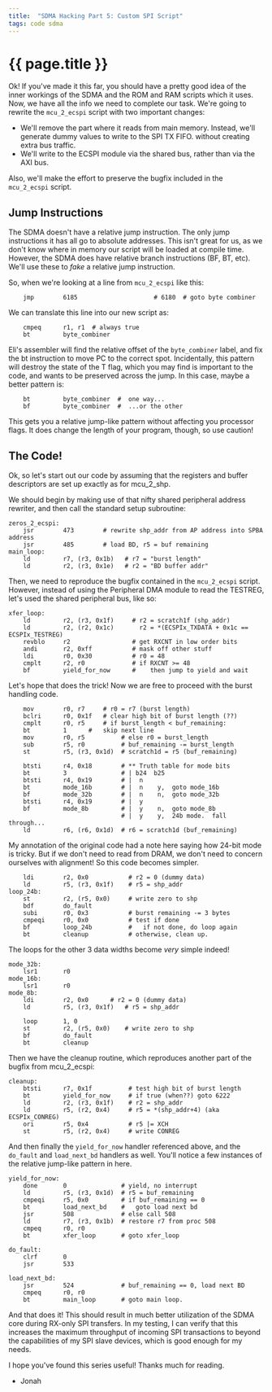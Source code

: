 ```yaml
---
title:  "SDMA Hacking Part 5: Custom SPI Script"
tags: code sdma
---
```

# {{ page.title }}

Ok! If you've made it this far, you should have a pretty good idea of the inner workings of the SDMA and the ROM and RAM scripts which it uses.  Now, we have all the info we need to complete our task.  We're going to rewrite the `mcu_2_ecspi` script with two important changes:

* We'll remove the part where it reads from main memory.  Instead, we'll generate dummy values to write to the SPI TX FIFO. without creating extra bus traffic.
* We'll write to the ECSPI module via the shared bus, rather than via the AXI bus.

Also, we'll make the effort to preserve the bugfix included in the `mcu_2_ecspi` script.

## Jump Instructions

The SDMA doesn't have a relative jump instruction.  The only jump instructions it has all go to absolute addresses.  This isn't great for us, as we don't know where in memory our script will be loaded at compile time.  However, the SDMA does have relative branch instructions (BF, BT, etc).  We'll use these to *fake* a relative jump instruction.

So, when we're looking at a line from `mcu_2_ecspi` like this:

```assembly
    jmp        6185                     # 6180  # goto byte combiner 
```

We can translate this line into our new script as:

```assembly
    cmpeq      r1, r1  # always true
    bt         byte_combiner
```

Eli's assembler will find the relative offset of the `byte_combiner` label, and fix the bt instruction to move PC to the correct spot.  Incidentally, this pattern will destroy the state of the T flag, which you may find is important to the code, and wants to be preserved across the jump.  In this case, maybe a better pattern is:

```assembly
    bt         byte_combiner  #  one way...
    bf         byte_combiner  #  ...or the other
```

This gets you a relative jump-like pattern without affecting you processor flags.  It does change the length of your program, though, so use caution!

## The Code!

Ok, so let's start out our code by assuming that the registers and buffer descriptors are set up exactly as for mcu_2_shp.

We should begin by making use of that nifty shared peripheral address rewriter, and then call the standard setup subroutine:

```assembly
zeros_2_ecspi:
    jsr        473        # rewrite shp_addr from AP address into SPBA address
    jsr        485        # load BD, r5 = buf remaining
main_loop:
    ld         r7, (r3, 0x1b)   # r7 = "burst length"
    ld         r2, (r3, 0x1e)   # r2 = "BD buffer addr"
```

Then, we need to reproduce the bugfix contained in the `mcu_2_ecspi` script.  However, instead of using the Peripheral DMA module to read the TESTREG, let's used the shared peripheral bus, like so:

```assembly
xfer_loop:
    ld         r2, (r3, 0x1f)     # r2 = scratch1f (shp_addr)
    ld	       r2, (r2, 0x1c)	    r2 = *(ECSPIx_TXDATA + 0x1c == ECSPIx_TESTREG)
    revblo     r2                 # get RXCNT in low order bits
    andi       r2, 0xff           # mask off other stuff
    ldi        r0, 0x30           # r0 = 48
    cmplt      r2, r0             # if RXCNT >= 48
    bf         yield_for_now      #    then jump to yield and wait
```

Let's hope that does the trick!  Now we are free to proceed with the burst handling code.

```assembly
    mov        r0, r7     # r0 = r7 (burst length)
    bclri      r0, 0x1f   # clear high bit of burst length (??)
    cmplt      r0, r5     # if burst_length < buf_remaining:
    bt         1	  #   skip next line
    mov        r0, r5          # else r0 = burst_length
    sub        r5, r0          # buf_remaining -= burst_length
    st         r5, (r3, 0x1d)  # scratch1d = r5 (buf_remaining)

    btsti      r4, 0x18        # ** Truth table for mode bits
    bt         3               # | b24  b25
    btsti      r4, 0x19        # |  n
    bt         mode_16b        # |  n    y,  goto mode_16b
    bf         mode_32b        # |  n    n,  goto mode_32b
    btsti      r4, 0x19        # |  y
    bf         mode_8b         # |  y    n,  goto mode_8b
                               # |  y    y,  24b mode.  fall through...
    ld         r6, (r6, 0x1d)  # r6 = scratch1d (buf_remaining)
```

My annotation of the original code had a note here saying how 24-bit mode is tricky.  But if we don't need to read from DRAM, we don't need to concern ourselves with alignment!  So this code becomes simpler.

```assembly
    ldi	       r2, 0x0	       	 # r2 = 0 (dummy data)
    ld	       r5, (r3, 0x1f)	 # r5 = shp_addr
loop_24b:
    st	       r2, (r5, 0x0)	 # write zero to shp
    bdf        do_fault	        
    subi       r0, 0x3           # burst remaining -= 3 bytes
    cmpeqi     r0, 0x0           # test if done
    bf         loop_24b          #   if not done, do loop again
    bt         cleanup           # otherwise, clean up.
```

The loops for the other 3 data widths become *very* simple indeed!


```assembly
mode_32b:
    lsr1       r0
mode_16b:
    lsr1       r0
mode_8b:
    ldi	       r2, 0x0		# r2 = 0 (dummy data)
    ld	       r5, (r3, 0x1f)	# r5 = shp_addr

    loop       1, 0             
    st	       r2, (r5, 0x0)	# write zero to shp    
    bf	       do_fault
    bt         cleanup          
```

Then we have the cleanup routine, which reproduces another part of the bugfix from mcu_2_ecspi:

```assembly
cleanup:
    btsti      r7, 0x1f          # test high bit of burst length
    bt         yield_for_now     # if true (when??) goto 6222
    ld         r2, (r3, 0x1f)    # r2 = shp_addr
    ld	       r5, (r2, 0x4)     # r5 = *(shp_addr+4) (aka ECSPIx_CONREG)
    ori	       r5, 0x4	         # r5 |= XCH
    st	       r5, (r2, 0x4)     # write CONREG
```

And then finally the `yield_for_now` handler referenced above, and the `do_fault` and `load_next_bd` handlers as well.  You'll notice a few instances of the relative jump-like pattern in here.

```assembly
yield_for_now:
    done       0               # yield, no interrupt
    ld         r5, (r3, 0x1d)  # r5 = buf_remaining
    cmpeqi     r5, 0x0         # if buf_remaining == 0
    bt         load_next_bd    #   goto load next bd
    jsr        508             # else call 508
    ld         r7, (r3, 0x1b)  # restore r7 from proc 508
    cmpeq      r0, r0
    bt         xfer_loop       # goto xfer_loop

do_fault: 
    clrf       0              
    jsr        533            

load_next_bd:
    jsr        524             # buf_remaining == 0, load next BD
    cmpeq      r0, r0
    bt         main_loop       # goto main loop.
```

And that does it!  This should result in much better utilization of the SDMA core during RX-only SPI transfers.  In my testing, I can verify that this increases the maximum throughput of incoming SPI transactions to beyond the capabilities of my SPI slave devices, which is good enough for my needs.

I hope you've found this series useful!  Thanks much for reading.

- Jonah
